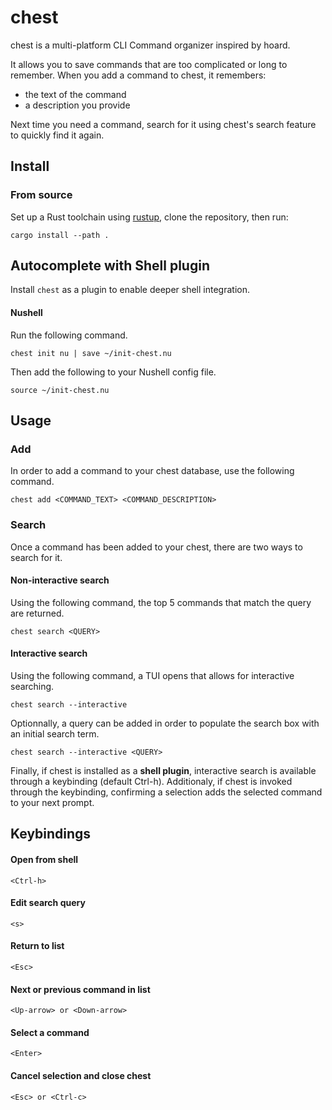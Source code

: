 # chest
chest is a multi-platform CLI Command organizer inspired by hoard.

It allows you to save commands that are too complicated or long to remember.
When you add a command to chest, it remembers:
- the text of the command
- a description you provide

Next time you need a command, search for it using chest's search feature to quickly find it again.

## Install
### From source
Set up a Rust toolchain using [rustup](https://rustup.rs/), clone the repository, then run:
```
cargo install --path .
```

## Autocomplete with Shell plugin
Install `chest` as a plugin to enable deeper shell integration.

#### Nushell
Run the following command.
```
chest init nu | save ~/init-chest.nu
```
Then add the following to your Nushell config file.
```
source ~/init-chest.nu
```

## Usage
### Add
In order to add a command to your chest database, use the following command.
```
chest add <COMMAND_TEXT> <COMMAND_DESCRIPTION>
```

### Search
Once a command has been added to your chest, there are two ways to search for it.
#### Non-interactive search
Using the following command, the top 5 commands that match the query are returned.
```
chest search <QUERY>
```
#### Interactive search
Using the following command, a TUI opens that allows for interactive searching.
```
chest search --interactive
```
Optionnally, a query can be added in order to populate the search box with an initial search term.
```
chest search --interactive <QUERY>
```

Finally, if chest is installed as a **shell plugin**, interactive search is available through a keybinding (default Ctrl-h).
Additionaly, if chest is invoked through the keybinding, confirming a selection adds the selected command to your next prompt.


## Keybindings
#### Open from shell
```
<Ctrl-h>
```
#### Edit search query
```
<s>
```
#### Return to list
```
<Esc>
```
#### Next or previous command in list
```
<Up-arrow> or <Down-arrow>
```
#### Select a command
```
<Enter>
```
#### Cancel selection and close chest
```
<Esc> or <Ctrl-c>
```
